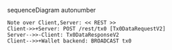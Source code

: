 sequenceDiagram
    autonumber

    Note over Client,Server: << REST >>
    Client->>+Server: POST /rest/tx0 [Tx0DataRequestV2]
    Server-->>-Client: Tx0DataResponseV2
    Client-->>+Wallet backend: BROADCAST tx0
